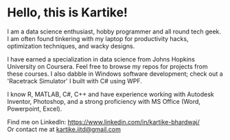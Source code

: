 # Hello, this is Kartike!
I am a data science enthusiast, hobby programmer and all round tech geek. I am often found tinkering with my laptop for productivity hacks, optimization techniques, and wacky designs.

I have earned a specialization in data science from Johns Hopkins University on Coursera. Feel free to browse my repos for projects from these courses. I also dabble in Windows software development; check out a 'Racetrack Simulator' I built with C# using WPF.

I know R, MATLAB, C#, C++ and have experience working with Autodesk Inventor, Photoshop, and a strong proficiency with MS Office (Word, Powerpoint, Excel).

Find me on LinkedIn: https://www.linkedin.com/in/kartike-bhardwaj/  
Or contact me at kartike.iitd@gmail.com
